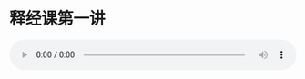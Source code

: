 # 释经课第一讲

<audio style="width: 100%;" preload="false" controls controlslist="nodownload"><source src="http://file.simai.life/audio/mp3/old/12166.mp3" type="audio/mpeg">Your browser does not support the audio element.</audio>


